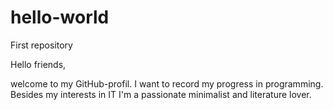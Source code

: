 # hello-world
First repository

Hello friends,

welcome to my GitHub-profil. I want to record my progress in programming. Besides my interests in IT I'm a passionate minimalist and literature lover.
